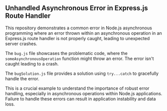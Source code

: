 ## Unhandled Asynchronous Error in Express.js Route Handler

This repository demonstrates a common error in Node.js asynchronous programming where an error thrown within an asynchronous operation in an Express.js route handler is not properly caught, leading to unexpected server crashes.

The `bug.js` file showcases the problematic code, where the `someAsynchronousOperation` function might throw an error.  The error isn't caught leading to a crash.

The `bugSolution.js` file provides a solution using `try...catch` to gracefully handle the error.

This is a crucial example to understand the importance of robust error handling, especially in asynchronous operations within Node.js applications.  Failure to handle these errors can result in application instability and data loss.